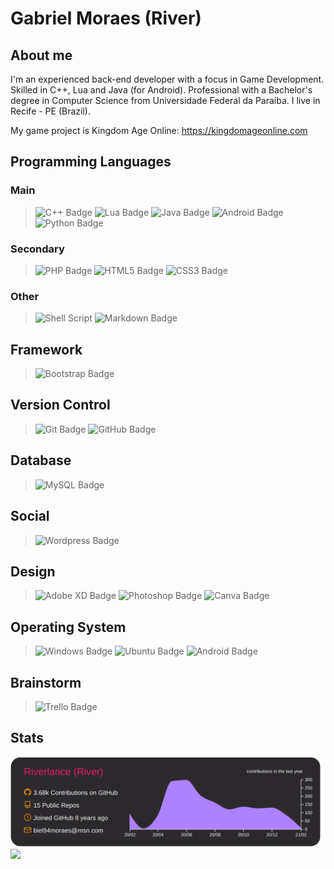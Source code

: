 # Gabriel Moraes (River)

## About me

I'm an experienced back-end developer with a focus in Game Development.
Skilled in C++, Lua and Java (for Android).
Professional with a Bachelor's degree in Computer Science from Universidade Federal da Paraíba.
I live in Recife - PE (Brazil).

My game project is Kingdom Age Online: https://kingdomageonline.com

## Programming Languages

### Main

> ![C++ Badge](https://img.shields.io/badge/c++%20-%2300599C.svg?&style=for-the-badge&logo=c%2B%2B&ogoColor=white)
> ![Lua Badge](https://img.shields.io/badge/lua-%232C2D72.svg?&style=for-the-badge&logo=lua&logoColor=white)
> ![Java Badge](https://img.shields.io/badge/java-%23ED8B00.svg?&style=for-the-badge&logo=java&logoColor=white)
> ![Android Badge](https://img.shields.io/badge/Android-3DDC84?style=for-the-badge&logo=android&logoColor=white)
> ![Python Badge](https://img.shields.io/badge/python%20-%2314354C.svg?&style=for-the-badge&logo=python&logoColor=white)

### Secondary

> ![PHP Badge](https://img.shields.io/badge/php-%23777BB4.svg?&style=for-the-badge&logo=php&logoColor=white)
> ![HTML5 Badge](https://img.shields.io/badge/html5%20-%23E34F26.svg?&style=for-the-badge&logo=html5&logoColor=white)
> ![CSS3 Badge](https://img.shields.io/badge/css3%20-%231572B6.svg?&style=for-the-badge&logo=css3&logoColor=white)

### Other

> ![Shell Script](https://img.shields.io/badge/shell_script%20-%23121011.svg?&style=for-the-badge&logo=gnu-bash&logoColor=white)
> ![Markdown Badge](https://img.shields.io/badge/markdown-%23000000.svg?&style=for-the-badge&logo=markdown&logoColor=white)

## Framework

> ![Bootstrap Badge](https://img.shields.io/badge/bootstrap%20-%23563D7C.svg?&style=for-the-badge&logo=bootstrap&logoColor=white)

## Version Control

> ![Git Badge](https://img.shields.io/badge/git%20-%23F05033.svg?&style=for-the-badge&logo=git&logoColor=white)
> ![GitHub Badge](https://img.shields.io/badge/github%20-%23121011.svg?&style=for-the-badge&logo=github&logoColor=white)

## Database

> ![MySQL Badge](https://img.shields.io/badge/mysql-%2300f.svg?&style=for-the-badge&logo=mysql&logoColor=white)

## Social

> ![Wordpress Badge](https://img.shields.io/badge/WordPress%20-%23117AC9.svg?&style=for-the-badge&logo=WordPress&logoColor=white)

## Design

> ![Adobe XD Badge](https://img.shields.io/badge/adobe%20xd%20-%23FF26BE.svg?&style=for-the-badge&logo=adobe%20xd&logoColor=white)
> ![Photoshop Badge](https://img.shields.io/badge/adobe%20photoshop%20-%2331A8FF.svg?&style=for-the-badge&logo=adobe%20photoshop&logoColor=white)
> ![Canva Badge](https://img.shields.io/badge/Canva%20-%2300C4CC.svg?&style=for-the-badge&logo=Canva&logoColor=white)

## Operating System

> ![Windows Badge](https://img.shields.io/badge/Windows-0078D6?style=for-the-badge&logo=windows&logoColor=white)
> ![Ubuntu Badge](https://img.shields.io/badge/Ubuntu-E95420?style=for-the-badge&logo=ubuntu&logoColor=white)
> ![Android Badge](https://img.shields.io/badge/Android-3DDC84?style=for-the-badge&logo=android&logoColor=white)

## Brainstorm

> ![Trello Badge](https://img.shields.io/badge/Trello%20-%23026AA7.svg?&style=for-the-badge&logo=Trello&logoColor=white)

## Stats

![](https://raw.githubusercontent.com/Riverlance/Riverlance/master/profile-summary-card-output/monokai/0-profile-details.svg)
![](https://github-readme-stats.vercel.app/api/top-langs/?username=Riverlance&exclude_repo=&show_icons=true&langs_count=10&hide=C,RPC,COBOL,HTML,CMake,JavaScript&theme=monokai&layout=compact)



<!--
**Riverlance/Riverlance** is a ✨ _special_ ✨ repository because its `README.md` (this file) appears on your GitHub profile.

Here are some ideas to get you started:

- 🔭 I’m currently working on ...
- 🌱 I’m currently learning ...
- 👯 I’m looking to collaborate on ...
- 🤔 I’m looking for help with ...
- 💬 Ask me about ...
- 📫 How to reach me: ...
- 😄 Pronouns: ...
- ⚡ Fun fact: ...





## Stats

> [![Top Langs](https://github-readme-stats.vercel.app/api/top-langs/?username=Riverlance&exclude_repo=portfolio-tcb,bivar.github.io&show_icons=true&hide=html,teX&theme=dracula)](https://github.com/anuraghazra/github-readme-stats) [![Anurag's github stats](https://github-readme-stats.vercel.app/api?username=bivar&show_icons=true&theme=dracula)](https://github.com/anuraghazra/github-readme-stats) 

## Onde me encontrar

[![Gmail Badge](https://img.shields.io/badge/-andradebivar@gmail.com-c14438?style=flat-square&logo=Gmail&logoColor=white&link=mailto:andradebivar@gmail.com)](mailto:andradebivar@gmail.com) | [![Medium Badge](https://img.shields.io/badge/-rbvrr-black?style=flat-square&logo=Medium&logoColor=white&link=https://medium.com/@rbvrr)](https://medium.com/@rbvrr) | [![Linkedin Badge](https://img.shields.io/badge/-RebecaBivar-blue?style=flat-square&logo=Linkedin&logoColor=white&link=https://www.linkedin.com/in/rebecabivar)](https://www.linkedin.com/in/rebecabivar)

-->
